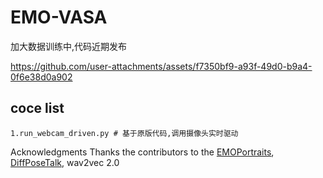 # EMO-VASA

加大数据训练中,代码近期发布


https://github.com/user-attachments/assets/f7350bf9-a93f-49d0-b9a4-0f6e38d0a902


## coce list

```
1.run_webcam_driven.py # 基于原版代码,调用摄像头实时驱动
```

Acknowledgments
Thanks the contributors to the [EMOPortraits](https://github.com/neeek2303/EMOPortraits),  [DiffPoseTalk](https://github.com/DiffPoseTalk/DiffPoseTalk), wav2vec 2.0
